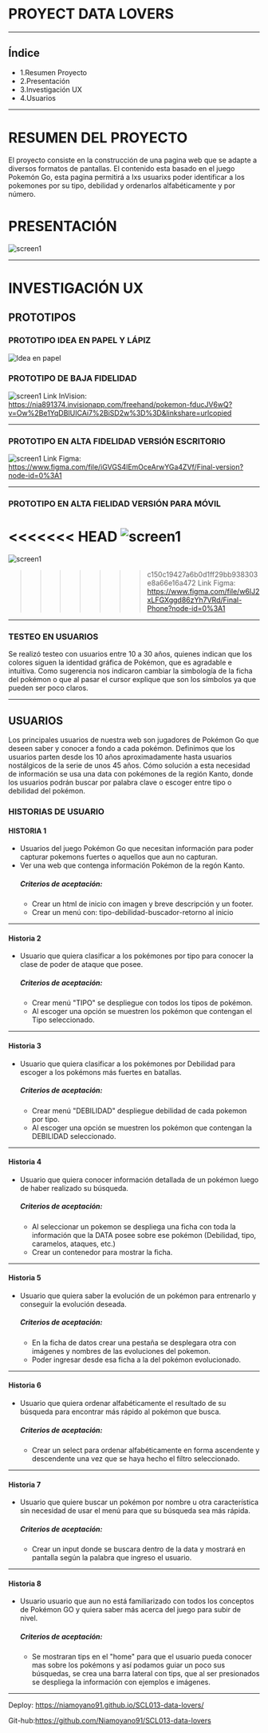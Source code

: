 
# PROYECT DATA LOVERS

***

## Índice

* 1.Resumen Proyecto
* 2.Presentación
* 3.Investigación UX
* 4.Usuarios


***

# RESUMEN DEL PROYECTO
El proyecto consiste en la construcción de una pagina web que se adapte a diversos formatos de pantallas. El contenido esta basado en el juego Pokemón Go, esta pagina permitirá a lxs usuarixs poder identificar a los pokemones por su tipo, debilidad y ordenarlos alfabéticamente y por número.

# PRESENTACIÓN 
 ![screen1](src/Img/imagenproyecto.png)

***

# INVESTIGACIÓN UX 

 ## PROTOTIPOS 
 
 ### PROTOTIPO IDEA EN PAPEL Y LÁPIZ
 ![Idea en papel](src/Img/proyectopapel.png)
 ### PROTOTIPO DE BAJA FIDELIDAD
 ![screen1](src/Img/prototipoenbajacalidad.png)
 Link InVision: https://nia891374.invisionapp.com/freehand/pokemon-fducJV6wQ?v=Ow%2Be1YqDBIUICAi7%2BiSD2w%3D%3D&linkshare=urlcopied
 ***
 ### PROTOTIPO EN ALTA FIDELIDAD VERSIÓN ESCRITORIO
 ![screen1](src/Img/prototipodealtafigma.png)
 Link Figma: https://www.figma.com/file/iGVGS4lEmOceArwYGa4ZVf/Final-version?node-id=0%3A1
 ***
 ### PROTOTIPO EN ALTA FIELIDAD VERSIÓN PARA MÓVIL 
<<<<<<< HEAD
 ![screen1](src/Img/prototipodealtaphone.png)
=======
![screen1](src/Img/prototipodealtaphone.png)
>>>>>>> c150c19427a6b0d1ff29bb938303e8a66e16a472
 Link Figma: https://www.figma.com/file/w6lJ2xLFGXggd86zYh7VRd/Final-Phone?node-id=0%3A1

 ****
 ### TESTEO EN USUARIOS

Se realizó testeo con usuarios entre 10 a 30 años, quienes indican que los colores siguen la identidad gráfica de Pokémon, que es agradable e intuitiva. Como sugerencia nos indicaron cambiar la simbología de la ficha del pokémon o que al pasar el cursor explique que son los símbolos ya que pueden ser poco claros.
 
***

 ## USUARIOS
   Los principales usuarios de nuestra web son jugadores de Pokémon Go que deseen saber y conocer a fondo a cada pokémon.
   Definimos que los usuarios parten desde los 10 años aproximadamente hasta usuarios nostálgicos de la serie de unos 45 años.
   Cómo solución a esta necesidad de información se usa una data con pokémones de la región Kanto, donde los usuarios podrán buscar por palabra clave o escoger entre tipo o debilidad del pokémon.

 ### HISTORIAS DE USUARIO

 #### HISTORIA 1 
 - Usuarios del juego Pokémon Go que necesitan información para poder capturar pokemons fuertes o aquellos que aun no capturan. 
 - Ver una web que contenga información Pokémon de la regón Kanto.
   ##### Criterios de aceptación: 
   - Crear un html de inicio con imagen y breve descripción y un footer.
   - Crear un menú con: tipo-debilidad-buscador-retorno al inicio
***
 #### Historia 2
 - Usuario que quiera clasificar a los pokémones por tipo para conocer la clase de poder de ataque que posee. 
   ##### Criterios de aceptación: 
   - Crear menú "TIPO" se despliegue con todos los tipos de pokémon.
   - Al escoger una opción se muestren los pokémon que contengan el Tipo seleccionado.
***
 #### Historia 3
 - Usuario que quiera clasificar a los pokémones por Debilidad para escoger a los pokémons más fuertes en batallas.
   ##### Criterios de aceptación:
   - Crear menú "DEBILIDAD" despliegue debilidad de cada pokemon por tipo.
   - Al escoger una opción se muestren los pokémon que contengan la DEBILIDAD seleccionado.
 ***
 #### Historia 4
 - Usuario que quiera conocer información detallada de un pokémon luego de haber realizado su búsqueda.
   ##### Criterios de aceptación:
   - Al seleccionar un pokemon se despliega una ficha con toda la información que la DATA posee sobre ese pokémon (Debilidad, tipo, caramelos, ataques, etc.)
   - Crear un contenedor para mostrar la ficha.
 ***
 #### Historia 5
 - Usuario que quiera saber la evolución de un pokémon para entrenarlo y conseguir la evolución deseada.
   ##### Criterios de aceptación:
   - En la ficha de datos crear una pestaña se desplegara otra con imágenes y nombres de las evoluciones del pokemon.
   - Poder ingresar desde esa ficha a la del pokémon evolucionado.
***
 #### Historia 6
 - Usuario que quiera ordenar alfabéticamente el resultado de su búsqueda para encontrar más rápido al pokémon que busca.
   ##### Criterios de aceptación:
   - Crear un select para ordenar alfabéticamente en forma ascendente y descendente una vez que se haya hecho el filtro seleccionado.
***
 #### Historia 7
 - Usuario que quiere buscar un pokémon por nombre u otra característica sin necesidad de usar el menú para que su búsqueda sea más rápida.
   ##### Criterios de aceptación:
   - Crear un input donde se buscara dentro de la data y mostrará en pantalla según la palabra que ingreso el usuario.
***
#### Historia 8
 - Usuario usuario que aun no está familiarizado con todos los conceptos de Pokémon GO y quiera saber más acerca del juego para subir de  nivel.
   ##### Criterios de aceptación:
   - Se mostraran tips en el "home" para que el usuario pueda conocer mas sobre los pokémons y así podamos guiar un poco sus búsquedas, se crea una barra lateral con tips, que al ser presionados se despliega la información con ejemplos e imágenes.
  
***

Deploy: https://niamoyano91.github.io/SCL013-data-lovers/ 

Git-hub:https://github.com/Niamoyano91/SCL013-data-lovers 
